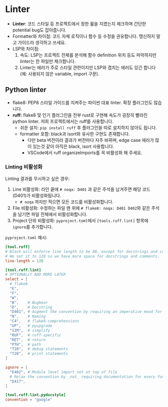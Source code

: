 # Linter

- **Linter**: 코드 스타일 등 프로젝트에서 정한 룰을 지켰는지 체크하며 간단한 potential bug도 잡아줍니다.
- Formatter와 차이점: 코드 자체 로직이나 함수 등 수정을 권유합니다. 맹신하지 말고 가이드라 생각하고 쓰세요.
- LSP와 차이점:
    1. 속도: LSP는 프로젝트 전체를 분석해 함수 definition 위치 등도 파악하지만 linter는 한 파일만 체크합니다.
    2. Linter는 에러가 주로 스타일 관련이지만 LSP와 겹치는 에러도 있긴 합니다 (예: 사용되지 않은 variable, import 구문).

## Python linter

- flake8: PEP8 스타일 가이드를 지켜주는 파이썬 대표 linter. 확장 플러그인도 많습니다.
- **ruff:** flake8 및 인기 플러그인을 전부 rust로 구현해 속도가 굉장히 빨라진 python linter. 저희 프로젝트에서는 ruff를 사용합니다.
    - 쉬운 설치: `pip install ruff` 후 플러그인을 따로 설치하지 않아도 됩니다.
    - formatter 포함: black과 isort와 유사한 구현도 존재합니다.
        - 다만 beta 버전이라 결과가 버전마다 자주 바뀌며, edge case 에러가 많이 있는것 같아 아직은 black, isort 사용합니다.
        - VSCode에서 ruff organizeImports를 꼭 비활성화 해 주세요.

### Linting 비활성화

Linting 결과를 무시하고 싶은 경우:

1. Line 비활성화: 라인 끝에 `# noqa: D401` 과 같은 주석을 남겨주면 해당 코드(D401)가 비활성화됩니다.
    - `# noqa` 까지만 적으면 모든 코드를 비활성화합니다.
2. File 비활성화: 수정하는 파일 맨 위에 `# flake8: noqa: D401 D402`와 같은 주석을 남기면 파일 전체에서 비활성화합니다.
3. Project 단위 비활성화: `pyproject.toml`에서 `[tools.ruff.lint]` 항목에 `ignore`를 추가합니다.

`pyproject.toml` 예시:

```toml
[tool.ruff]
# Black will enforce line length to be 88, except for docstrings and comments.
# We set it to 120 so we have more space for docstrings and comments.
line-length = 120

[tool.ruff.lint]
# OPTIONALLY ADD MORE LATER
select = [
  # flake8
  "E",
  "F",
  "W",
  "B",    # Bugbear
  "D",    # Docstring
  "D401", # Augment the convention by requiring an imperative mood for all docstrings.
  "N",    # Naming
  "C4",   # flake8-comprehensions
  "UP",   # pyupgrade
  "SIM",  # simplify
  "RUF",  # ruff-specific
  "RET",  # return
  "PTH",  # path
  "T10",  # debug statements
  "T20",  # print statements
]

ignore = [
  "E402", # Module level import not at top of file
  # Relax the convention by _not_ requiring documentation for every function parameter.
  "D417",
]

[tool.ruff.lint.pydocstyle]
convention = "google"
```
